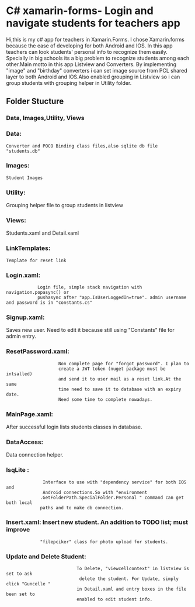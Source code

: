 # C# xamarin-forms- Login and navigate students for teachers app
  Hi,this is my c# app for teachers in Xamarin.Forms. I chose Xamarin.forms because the 
  ease of developing for both Android and IOS.  In this app  teachers can 
  look students' personal info to recognize them easily. Specially in big schools
  its a big problem to recognize students among each other.Main motto in this app 
  Listview and Converters. By implementing "image" and  "birthday" converters
  i can set image source from PCL shared layer to both Android  and IOS.Also enabled 
  grouping in Listview so i can group  students with grouping helper in Utility folder.
  
## Folder Stucture
   ### Data, Images,Utility, Views
   ### Data: 
    Converter and POCO Binding class files,also sqlite db file "students.db"
   ### Images:
    Student Images
   ### Utility:
   Grouping helper file to group students in listview
   ### Views: 
   Students.xaml and Detail.xaml
   ### LinkTemplates:
    Template for reset link
   ### Login.xaml:
                Login file, simple stack navigation with navigation.popasync() or 
                pushasync after "app.IsUserLoggedIn=true". admin username and password is in "constants.cs"
   ### Signup.xaml: 
   Saves new user. Need to edit it because still using "Constants"   file for admin entry.  
   ### ResetPassword.xaml: 
                        Non complete page for "forgot password". I plan to 
                        create a JWT token (nuget package must be intsalled) 
                        and send it to user mail as a reset link.At the same 
                        time need to save it to database with an expiry date.
                        Need some time to complete nowadays. 
   ### MainPage.xaml: 
   After successful login lists students classes in database.
   ### DataAccess:
   Data connection  helper.
   ### IsqLite : 
                  Interface to use with "dependency service" for both IOS and 
                  Android connections.So with "environment
                 .GetFolderPath.SpecialFolder.Personal " command can get both local 
                 paths and to make db connection.
   ### Insert.xaml: Insert new student. An addition to TODO list; must improve 
                 "filepciker" class for photo upload for students.
   ### Update and Delete Student:
                               To Delete, "viewcellcontext" in listview is set to ask 
                                delete the student. For Update, simply click "Guncelle "
                               in Detail.xaml and entry boxes in the file been set to 
                               enabled to edit student info.
          
    
